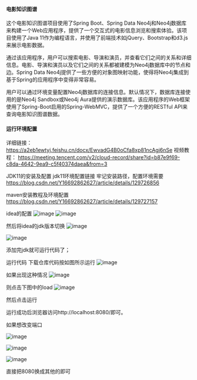#### 电影知识图谱
这个电影知识图谱项目使用了Spring Boot、Spring Data Neo4j和Neo4j数据库来构建一个Web应用程序，提供了一个交互式的电影信息浏览和搜索体验。该项目使用了Java 11作为编程语言，并使用了前端技术如jQuery、Bootstrap和d3.js来展示电影数据。

通过该应用程序，用户可以搜索电影、导演和演员，并查看它们之间的关系和详细信息。电影、导演和演员以及它们之间的关系都被建模为Neo4j数据库中的节点和边。Spring Data Neo4j提供了一些方便的对象图映射功能，使得将Neo4j集成到基于Spring的应用程序中变得非常容易。

用户可以通过环境变量配置Neo4j数据库的连接信息。默认情况下，数据库连接使用的是Neo4j Sandbox或Neo4j Aura提供的演示数据库。该应用程序的Web框架使用了Spring-Boot启用的Spring-WebMVC，提供了一个方便的RESTful API来查询电影知识图谱数据。
#### 运行环境配置
详细链接：https://a2eb1ewtyj.feishu.cn/docx/EwvadG4B0oCfa8xp81ncAgj6nSe
视频教程：
https://meeting.tencent.com/v2/cloud-record/share?id=b87e9f69-c8da-4642-9ea9-c5f40374daea&from=3

JDK11的安装及配置
jdk11环境配置链接 牢记安装路径，配置环境需要
https://blog.csdn.net/Y16692862627/article/details/129726856

maven安装教程及环境配置
https://blog.csdn.net/Y16692862627/article/details/129727157

idea的配置
![image](https://github.com/cxcygzs/movies-java-spring-data-neo4j-main/assets/127217190/71c87919-57b7-4dd3-8e39-f34242955357)
![image](https://github.com/cxcygzs/movies-java-spring-data-neo4j-main/assets/127217190/a1d19d5c-fdb3-4986-a066-032be729b9f0)

然后将idea的jdk版本切换
![image](https://github.com/cxcygzs/movies-java-spring-data-neo4j-main/assets/127217190/6956f4d6-c960-4e14-b99a-56b8318ace23)

![image](https://github.com/cxcygzs/movies-java-spring-data-neo4j-main/assets/127217190/e0816e4b-2724-498b-8d3b-8a1476bf67a9)

添加完jdk就可运行代码了；

运行代码
下载仓库代码按如图所示运行
![image](https://github.com/cxcygzs/movies-java-spring-data-neo4j-main/assets/127217190/6ae3c13f-7a99-4e4b-ad02-3ee074c0302e)


如果出现这种情况
![image](https://github.com/cxcygzs/movies-java-spring-data-neo4j-main/assets/127217190/16058e63-5b77-4fc1-bc2b-38af35736613)



则点击下图中的load
![image](https://github.com/cxcygzs/movies-java-spring-data-neo4j-main/assets/127217190/8de15e17-abdd-4e92-bc0c-03812fea5994)


然后点击运行

运行成功后浏览器访问http://localhost:8080/即可。

如果想改变端口

![image](https://github.com/cxcygzs/movies-java-spring-data-neo4j-main/assets/127217190/16dd4196-4457-4575-80ad-d79eb230575e)

![image](https://github.com/cxcygzs/movies-java-spring-data-neo4j-main/assets/127217190/c374feb8-45b5-4e8c-90dc-24bb9fe8ce52)

![image](https://github.com/cxcygzs/movies-java-spring-data-neo4j-main/assets/127217190/654c714e-04f7-4d6d-a5d6-8bcae63015e1)


直接把8080换成其他的即可
